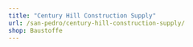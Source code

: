 ```yaml
---
title: "Century Hill Construction Supply"
url: /san-pedro/century-hill-construction-supply/
shop: Baustoffe
---
```

